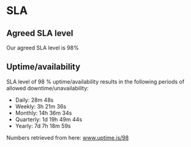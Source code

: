 # SLA

## Agreed SLA level
Our agreed SLA level is 98%

## Uptime/availability
SLA level of 98 % uptime/availability results in the following periods of allowed downtime/unavailability:
- Daily: 28m 48s
- Weekly: 3h 21m 36s
- Monthly: 14h 36m 34s
- Quarterly: 1d 19h 49m 44s
- Yearly: 7d 7h 18m 59s

Numbers retrieved from here: www.uptime.is/98
